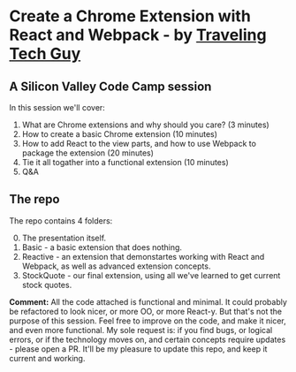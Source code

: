 # Create a Chrome Extension with React and Webpack - by [Traveling Tech Guy](http://www.TravelingTechGuy)

## A Silicon Valley Code Camp session

In this session we'll cover:

1. What are Chrome extensions and why should you care? (3 minutes)
1. How to create a basic Chrome extension (10 minutes)
1. How to add React to the view parts, and how to use Webpack to package the extension (20 minutes)
1. Tie it all togather into a functional extension (10 minutes)
1. Q&A

## The repo

The repo contains 4 folders:

0. The presentation itself.
1. Basic - a basic extension that does nothing.
1. Reactive - an extension that demonstartes working with React and Webpack, as well as advanced extension concepts.
1. StockQuote - our final extension, using all we've learned to get current stock quotes.

**Comment:** All the code attached is functional and minimal. It could probably be refactored to look nicer, or more OO, or more React-y. But that's not the purpose of this session. Feel free to improve on the code, and make it nicer, and even more functional. My sole request is: if you find bugs, or logical errors, or if the technology moves on, and certain concepts require updates - please open a PR. It'll be my pleasure to update this repo, and keep it current and working.